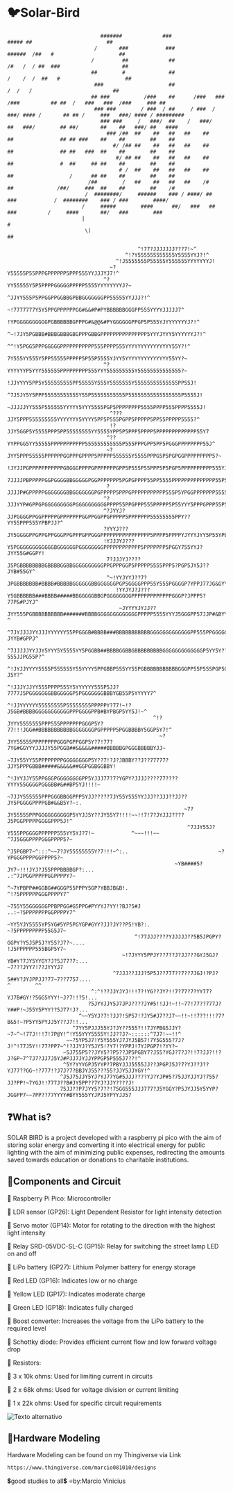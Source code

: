 # 🐦Solar-Bird

                                  #######             ###                                   ##### ##                        ##    
                                /       ###            ###                               ######  /##   #                     ##   
                               /         ##             ##                              /#   /  / ##  ###                    ##   
                               ##        #              ##                             /    /  /  ##   #                     ##   
                                ###                     ##                                 /  /   /                          ##   
                               ## ###           /###    ##      /###   ###  /###          ## ##  /   ###   ###  /###     ### ##   
                                ### ###        / ###  / ##     / ###  / ###/ #### /       ## ## /     ###   ###/ #### / ######### 
                                  ### ###     /   ###/  ##    /   ###/   ##   ###/        ## ##/       ##    ##   ###/ ##   ####  
                                    ### /##  ##    ##   ##   ##    ##    ##               ## ## ###    ##    ##        ##    ##   
                                      #/ /## ##    ##   ##   ##    ##    ##               ## ##   ###  ##    ##        ##    ##   
                                       #/ ## ##    ##   ##   ##    ##    ##               #  ##     ## ##    ##        ##    ##   
                                        # /  ##    ##   ##   ##    ##    ##                  /      ## ##    ##        ##    ##   
                              /##        /   ##    ##   ##   ##    /#    ##              /##/     ###  ##    ##        ##    /#   
                             /  ########/     ######    ### / ####/ ##   ###            /  ########    ### / ###        ####/     
                            /     #####        ####      ##/   ###   ##   ###          /     ####       ##/   ###        ###      
                            |                                                          #                                          
                             \)                                                         ##                                        
                                                                                                 
                                              ^!77?JJJJJJJ???7!~^
                                          ^!?Y555555555555Y5555YYJ?!^
                                       ^!J5555555P55555Y555555YYYYYYYJ!
                                     ~?Y55555P55PPPGPPPPPP5PPP555YYJJJYJ7!^
                                   ^?YY55555Y5P5PPPPGGGGGPPPPP5555YYYYYYYYJ?~
                                  ^JJYY555P5PPGGPPGGBBGPBBGGGGGGGPP55555YYJJJ?!^
                         ~!7777777Y5Y5PPGPPPPPPGG#&&#P#PYBBBBBBGGGPP555YYYYJJJJJ7^
                       !YPGGGGGGGGGGPGBBBBBBGPPPG#&@@&#PYGGGGGGPPGP5P555YJYYYYYYYJ?!^
                        ^~!7JY5PGBBB#BBBGBBBGBGPPPGBBGPPPPPPPPPPPPPPP5YYYJYYY5YYYYYYJ?!^
                                ^^!Y5PGG5PPPGGGGGPPPPPPPPPPP555PPPP555YYYYYYYYYYYYYYY55Y?!^
                                   7Y555YY555Y5PP55555PPPPP5P55P5555YJYY5YYYYYYYYYYYYYY55YY?~
                                   ^?YYYYYYP5YYY555555PPPPPPPPP555YYY555555555Y55555555555555?~
                                    !JJYYYY5PP5Y555555555PP55555Y555Y5555555Y55555555555555PP55J!
                                    ^7J5JY5Y5PPP55555555555Y55P55555555555P55555555555555555P5555J!
                                     ~JJJJJYY555P555555YYYYY5YYY5555PGP5PPPPPPPP5555PPPP555PPPP5555J!
                                     ^???JJY5PPP555555555YYYYYYY5YYYY5PP5P555PGPP5PPPPP5PP55PPPPP5555?^
                                     !?JJY5GGP5Y5555PPP5PP55555555YY5555YPP5P5PPP5PPPP5PPPPPPPPPPPPP55Y7
                                    ^??YYPPGG5YY55555PPPPPPPPPPP555555555555P555PPPGPP5PP5PGGGPPPPPPPP55J^
                                    ~?JYY5PPP55555PPPPPPGGPPPGPPPP5PPPPP555555Y5555PPPG5P5PGPGGPPPPPPPPP5?~
                                    !JYJJPGPPPPPPPPPPPGBGGGPPPPGPPPPPPPGPP5P555P55PPP5P5PGP5PPPPPPPPPP555YJ!
                                    7JJJJPBPPPPPGGPGGGGBBGGGGGPGGPPPPPPP5PGPGPPPP55PP5555PPPPPPPPPPPPPP55P5YJ!^
                                    ?JJJJP#GPPPPPGGGGGGGBBGGGGGGGPGPPPPP5PPPGPPPPPPPPPPP555P5YPGGPPPPPPP55555YYJ!^
                                   ^?JJJYYP#GPPGPGGGGGGGGGPGGGGGGGGGGPPPP55PPGPPP555PPPPP5P55YYY5PPPGPPP55P55YJP5J!^
                                   ^?JYYJ?JJPGGGGPPGGPPPPPGPPPPPPPGGPPGGPPGPPPPP5PPPPPPP55555555PPY??YY55PPP555YPBPJJ?^
                                   ?YYYJ???JY5GGGGPPGPPGPPGGGPPGPPPGPPGGGPPPPPPPPPPPPPPPP5PPPP5PPPPYJYYYJYY5P55YPBG5YJ~
                                   !YJJJYJ???Y5PGGGGGGGGGGGGBGGGGGGPGGGGGGGGPPPPPPPPPPPP5PPPPPPP5PGGY755YYJ?JYY55G#GGPY!
                                    7?JJJYJ????J5PGBBBBBBBBGBBBBGGBBGGGGGGGGGGPPGPPPGGP5PPPPP5555PPP5?PGP5JY5J??JYB#55GY^
                                    ^~!YYJYYJ??7?JPGBBBBBBB#BBBB#BBBBBGGGGGGBBGGGGGGPGP5GGGGPPP55Y555PGGGGP7YPPJ77JG&GYYY!
                                       !YYJYJ?J???Y5GBBBBBB###BBBB#####BBGGGGGBBGPGGGGGGGGPPPPPPPPPPPPPGGGP?JPPP5?77P&#PJYJ^
                                        ~JYYYYJYJJ??JYY555PGBBBBBBBBBB#######BBBBGGGGGGGGGGGGGPPPPP5555YYYJ5GGGPP57JJP#&BYY?^
                                         ^7JYJJJJYYJJJYYYYYY55PPGGGB#BBBB###BBBBBBBBBBBGGGGGGGGGGGGGPP555PPGGGGGG5??JYYB#GPPJ^
                                           ^7JJJJJYYJJY5YYY5Y5555YY5PGGBB##BBBBGGBBGBBBBBBBBBGGGGGGGGGGGGGP5YY5Y???555JJPG55P?^
                                             ^!JYJJYYYY5555P555555Y55YYYY5PPGBBP555YY55PGBBBBBBBBBBBGGGPP55P555PGP5GPYPYJYY?J5Y?^
                                               ^!JJJYJJYY555PPPP555Y5YYYYYY555P5JJ?7777J5PGGGGGGGBBGGGGGP5PGGGGGGGBBBYGB55P5YYYYY7^
                                                 ^!JJYYYYYY55555555P55555555PPPPPY?77!~!?J5GB#BBBBGGGGGGGGGGGPPPGGGGPPB#BYPBGP5YY5J!~^
                                                   ^!?JYYY5555555PPP555PPPPPPPGGGP5Y?77!!!JGG##BBBBBBBBBBBGGGGGGGPGPPPPP5PGGBBBBY5GGP5Y7!^
                                                     ~?JYY55555PPPPPPPPGGGPGPPGGP5Y?7!77?7YG#GGYYYJJJJY55PGGB##&&&&&#####BBBBBGPGGGBBBBBYJJ~
                                                       ~7JY55YY55PPPPPPPPGGGGGGGGP5Y??7!?J?JBBBY??J??77777?JJY5PPPGBBB#####&&&&&##GGPGGBGGBBY!
                                                         ^!JYYJJY55PPGGGPGGGGGGGGPP5YJJJ77?7?YGPY?JJJJ????77????YYYY55GGGGPGGGBB#&##BP5YJ!!!!~
                                                           ~7JJY555555PPPGGGBBGGPPP5YJJ?????7JY55Y555YYJJJ??JJJ??JJ??JY5PGGGGPPPPGB#&&B5Y?~:.
                                                             ~7?JY55555PPPGGGGGGGGGGP5YYJJ5Y??JY55Y7!!!!~~!!7!7?JYJJJ????J5PGGPPPPPGGGGPPP5J!^
                                                              ^7JJY55J?Y555PPGGGGPPPPPP555YY5YJ?7!~            ^~~~!!!~~   ^7J5GGGPPPPGGGPPPP5?~
                                                           ^J5PGBP7~^:::^~~7?JY55555555Y?7!!!~^:..                             ~?YPGGGPPPPGGPPPP5?~
                                                          ~YB####5?JY7~!!!JYJ?J55PPPBBBBGP?:...                                 .:^7JPGGPPPPPGGPPPPY7~
                                                      ^~7YPBPP##GGBG##GGGP55PPPY5GP?YBBJB&B!.                                        ^!?5PPPPPPGGGPPPPY7^
                                                  ~755Y55GGGGGGPPBPPGG#G5PPG#PYYYJ?YY!?BJ?5#J                                         ..:~?5PPPPPPPGGPPPPY7^
                                                 ~YY5YJY5555YP5YG#5YP5PGYGP#GYY?JJ?JY??P5!YB?:.                                              ~?5PPPPPPPPP55G5J7~
                                             ^!77JJJ????YJJJJJ??5B5JPGPY?GGPY?Y5J5P5J?Y55?J7?~....                                              !J5PPPPPP555BGP5Y7~
                                         ~!7JYYY5PPJY??7??J?JJ???GYJ5GJ?YB#Y?7JY5YYGY?J?5J77?7:...                                                 ~7???JYY7!7?JYYYJ7
                                      ^7JJJ??JJJ?5P5J??777??7??7JGJ!?PJ?5##Y?JYJPPJJ?77~7??7757....                                                       ^        ^^
                               ^:^!??JJYJYJ!!!7?!YG??JY?!!7?77?7?YY77?YJ7B#GY!?5GG5YYY!~J?7!!?5!...
                              ?5JYYJJY5J7JPJ????JY#5!!JJ!~!!~77!77??777J?Y##P!~J55Y5PYY??5J77!J?...
                           ^~~Y5YJ?7!?JJ?!5P57!?JY5#J7??J7~~!!~!!7??!!!?7?B&5!~?P5YY5PYJJ5Y??J7!!...
                         ^7YY5PJJJ55YJ?JY??555?!!7JYPBG5JJY?~7~^~!77J!!!7!7P@Y!^!Y55YYY5555Y!JJ??J?~::::::^7J7!~~!!^
                       ~~?5YP5J7!Y5Y555YJ7JYJ5B57!7Y5G555?7J?J!^!77J5Y!!77?PP7~^!?JJYJ?Y5JY5!?Y7!?YPPJ!7YJPGP7!?YY?~
                      ~5J755P5??JYY5??P5??JP5PGBY7?J55?YGJ?7?J?!!7?JJ?!!?J?GP~7^7J7?JJ7J5YJ#PJJ7JYJJYPPGP5P555J7??!^
                      ^5Y?YYYGPJ5YYP?7PBYJJJ5555JJ??JPGPJ5J?7?YJ??J??YJ77??GG~!?777!?J7J?7?BBJYJ55???55?JJY5JJYGY!^
                     ^J5J75JJY5YJ?YJ77YG#5JJJ????YJ?YJP#5?75JJYJJYJ?755?JJ?PP!~7YGJ!!777J??B#JY5PP??7YJ?JJY????J!
                     75JJ??P7JYY5?7??!75GG555JJJ777?J5YGGY?P5JYJJ5Y5YYP?JGGPP7~~7PP??77YYYY#BYY555YYJPJ5YPYYJJ57

## ❓What is?
SOLAR BIRD is a project developed with a raspberry pi pico with the aim of storing solar energy and converting it into electrical energy for public lighting with the aim of minimizing public expenses, redirecting the amounts saved towards education or donations to charitable institutions.

## 🔧Components and Circuit

📎 Raspberry Pi Pico: Microcontroller

📎 LDR sensor (GP26): Light Dependent Resistor for light intensity detection

📎 Servo motor (GP14): Motor for rotating to the direction with the highest light intensity

📎 Relay SRD-05VDC-SL-C (GP15): Relay for switching the street lamp LED on and off

📎 LiPo battery (GP27): Lithium Polymer battery for energy storage

📎 Red LED (GP16): Indicates low or no charge

📎 Yellow LED (GP17): Indicates moderate charge

📎 Green LED (GP18): Indicates fully charged

📎 Boost converter: Increases the voltage from the LiPo battery to the required level

📎 Schottky diode: Provides efficient current flow and low forward voltage drop

📎 Resistors:

🔩 3 x 10k ohms: Used for limiting current in circuits

🔩 2 x 68k ohms: Used for voltage division or current limiting

🔩 1 x 22k ohms: Used for specific circuit requirements

![Texto alternativo](Circuit.jpg)

## 📏Hardware Modeling
Hardware Modeling can be found on my Thingiverse via Link
~~~~~~~~~~~~~~~~~~~~~~~~~~~~~~~~~~~~~~~~~~~~~~~~~~~~~~~~~~~~~~~~~~~~~~~~~~~~~~~~~~~~~~~~~~~~~~~~~~~~~~
https://www.thingiverse.com/marcio081010/designs
~~~~~~~~~~~~~~~~~~~~~~~~~~~~~~~~~~~~~~~~~~~~~~~~~~~~~~~~~~~~~~~~~~~~~~~~~~~~~~~~~~~~~~~~~~~~~~~~~~~~~~

💲good studies to all💲
⭐by:Marcio Vinicius

